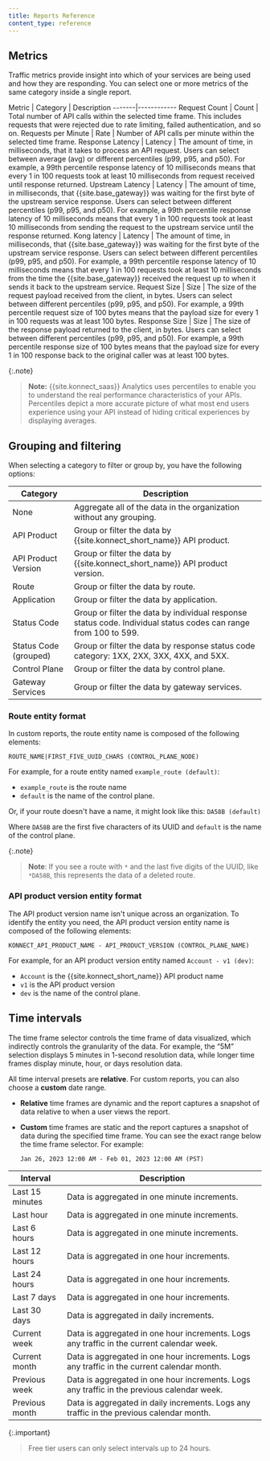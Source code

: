 ```yaml
---
title: Reports Reference
content_type: reference
---
```


## Metrics

Traffic metrics provide insight into which of your services are being used and how they are responding. You can select one or more metrics of the same category inside a single report.

Metric | Category | Description
-------|------------
Request Count | Count | Total number of API calls within the selected time frame. This includes requests that were rejected due to rate limiting, failed authentication, and so on.
Requests per Minute | Rate | Number of API calls per minute within the selected time frame.
Response Latency | Latency | The amount of time, in milliseconds, that it takes to process an API request. Users can select between average (avg) or different percentiles (p99, p95, and p50). For example, a 99th percentile response latency of 10 milliseconds means that every 1 in 100 requests took at least 10 milliseconds from request received until response returned. 
Upstream Latency | Latency | The amount of time, in milliseconds, that {{site.base_gateway}} was waiting for the first byte of the upstream service response. Users can select between different percentiles (p99, p95, and p50). For example, a 99th percentile response latency of 10 milliseconds means that every 1 in 100 requests took at least 10 milliseconds from sending the request to the upstream service until the response returned.
Kong latency | Latency | The amount of time, in milliseconds, that {{site.base_gateway}} was waiting for the first byte of the upstream service response. Users can select between different percentiles (p99, p95, and p50). For example, a 99th percentile response latency of 10 milliseconds means that every 1 in 100 requests took at least 10 milliseconds from the time the {{site.base_gateway}} received the request up to when it sends it back to the upstream service.
Request Size | Size | The size of the request payload received from the client, in bytes. Users can select between different percentiles (p99, p95, and p50). For example, a 99th percentile request size of 100 bytes means that the payload size for every 1 in 100 requests was at least 100 bytes.
Response Size | Size | The size of the response payload returned to the client, in bytes. Users can select between different percentiles (p99, p95, and p50). For example, a 99th percentile response size of 100 bytes means that the payload size for every 1 in 100 response back to the original caller was at least 100 bytes.

{:.note}
> **Note:** {{site.konnect_saas}} Analytics uses percentiles to enable you to understand the real performance characteristics of your APIs. Percentiles depict a more accurate picture of what most end users experience using your API instead of hiding critical experiences by displaying averages.

## Grouping and filtering

When selecting a category to filter or group by, you have the following options:

Category | Description
---------|------------
None | Aggregate all of the data in the organization without any grouping.
API Product | Group or filter the data by {{site.konnect_short_name}} API product.
API Product Version | Group or filter the data by {{site.konnect_short_name}} API product version.
Route | Group or filter the data by route.
Application | Group or filter the data by application.
Status Code | Group or filter the data by individual response status code. Individual status codes can range from 100 to 599.
Status Code (grouped) | Group or filter the data by response status code category: 1XX, 2XX, 3XX, 4XX, and 5XX.
Control Plane | Group or filter the data by control plane.
Gateway Services | Group or filter the data by gateway services.

### Route entity format

In custom reports, the route entity name is composed of the following elements:

```
ROUTE_NAME|FIRST_FIVE_UUID_CHARS (CONTROL_PLANE_NODE)
```

For example, for a route entity named `example_route (default)`:
* `example_route` is the route name
* `default` is the name of the control plane.

Or, if your route doesn't have a name, it might look like this:
`DA58B (default)`

Where `DA58B` are the first five characters of its UUID and `default` is the name of the control plane.

{:.note}
> **Note**: If you see a route with `*` and the last five digits of the UUID, like `*DA58B`, this represents the data of a deleted route.

### API product version entity format

The API product version name isn't unique across an organization. To identify the entity you need, the API product version entity name is composed of the following elements:

```
KONNECT_API_PRODUCT_NAME - API_PRODUCT_VERSION (CONTROL_PLANE_NAME)
```

For example, for an API product version entity named `Account - v1 (dev)`:
* `Account` is the {{site.konnect_short_name}} API product name
* `v1` is the API product version
* `dev` is the name of the control plane.


## Time intervals

The time frame selector controls the time frame of data visualized, which indirectly controls the
granularity of the data. For example, the “5M” selection displays 5 minutes in
1-second resolution data, while longer time frames display minute, hour, or days resolution data.

All time interval presets are **relative**. 
For custom reports, you can also choose a **custom** date range.

* **Relative** time frames are dynamic and the report captures a snapshot of data
relative to when a user views the report.
* **Custom** time frames are static and the report captures a snapshot of data
during the specified time frame. You can see the exact range below
the time frame selector. For example:

    ```
    Jan 26, 2023 12:00 AM - Feb 01, 2023 12:00 AM (PST)
    ```

Interval | Description  
---------|-------------
Last 15 minutes | Data is aggregated in one minute increments.
Last hour| Data is aggregated in one minute increments.
Last 6 hours | Data is aggregated in one minute increments.
Last 12 hours| Data is aggregated in one hour increments.
Last 24 hours| Data is aggregated in one hour increments.
Last 7 days | Data is aggregated in one hour increments.
Last 30 days | Data is aggregated in daily increments.
Current week | Data is aggregated in one hour increments. Logs any traffic in the current calendar week. 
Current month | Data is aggregated in one hour increments. Logs any traffic in the current calendar month. 
Previous week | Data is aggregated in one hour increments. Logs any traffic in the previous calendar week.
Previous month | Data is aggregated in daily increments. Logs any traffic in the previous calendar month. 

{:.important}
> Free tier users can only select intervals up to 24 hours.

